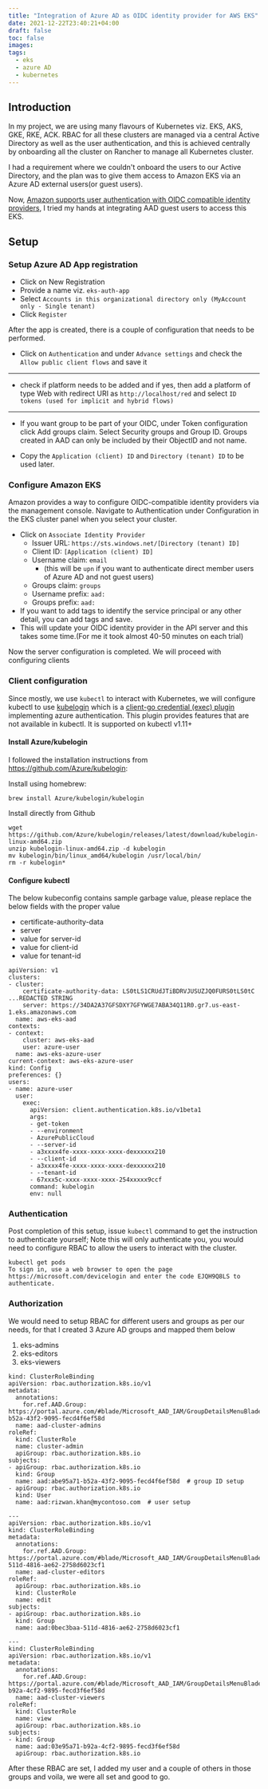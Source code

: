```yaml
---
title: "Integration of Azure AD as OIDC identity provider for AWS EKS"
date: 2021-12-22T23:40:21+04:00
draft: false
toc: false
images:
tags:
  - eks
  - azure AD
  - kubernetes
---
```


## Introduction
In my project, we are using many flavours of Kubernetes viz. EKS, AKS, GKE, RKE, ACK. RBAC for all these clusters are managed via a central Active Directory as well as the user authentication, and this is achieved centrally by onboarding all the cluster on Rancher to manage all Kubernetes cluster.

I had a requirement where we couldn't onboard the users to our Active Directory, and the plan was to give them access to Amazon EKS via an Azure AD external users(or guest users).

Now, [Amazon supports user authentication with OIDC compatible identity providers](https://aws.amazon.com/about-aws/whats-new/2021/02/amazon-eks-clusters-support-user-authentication-oidc-compatible-identity-providers/), I tried my hands at integrating AAD guest users to access this EKS.

## Setup

### Setup Azure AD App registration
- Click on New Registration
- Provide a name viz. `eks-auth-app`
- Select `Accounts in this organizational directory only (MyAccount only - Single tenant)`
- Click `Register`

After the app is created, there is a couple of configuration that needs to be performed.
- Click on `Authentication` and under `Advance settings` and check the `Allow public client flows` and save it
---
- check if platform needs to be added and if yes, then add a platform of type Web with redirect URI as `http://localhost/red` and select `ID tokens (used for implicit and hybrid flows)`
---
- If you want group to be part of your OIDC, under Token configuration click Add groups claim. Select Security groups and Group ID. Groups created in AAD can only be included by their ObjectID and not name.

- Copy the `Application (client) ID` and `Directory (tenant) ID` to be used later.

### Configure Amazon EKS
Amazon provides a way to configure OIDC-compatible identity providers via the management console. Navigate to Authentication under Configuration in the EKS cluster panel when you select your cluster.

- Click on `Associate Identity Provider`
    - Issuer URL: `https://sts.windows.net/[Directory (tenant) ID]`
    - Client ID: `[Application (client) ID]`
    - Username claim: `email` 
        - (this will be `upn` if you want to authenticate direct member users of Azure AD and not guest users)
    - Groups claim: `groups`
    - Username prefix: `aad:`
    - Groups prefix: `aad:`
- If you want to add tags to identify the service principal or any other detail, you can add tags and save.
- This will update your OIDC identity provider in the API server and this takes some time.(For me it took almost 40-50 minutes on each trial)

Now the server configuration is completed. We will proceed with configuring clients

### Client configuration
Since mostly, we use `kubectl` to interact with Kubernetes, we will configure kubectl to use [kubelogin](https://github.com/Azure/kubelogin) which is a [client-go credential (exec) plugin](https://kubernetes.io/docs/reference/access-authn-authz/authentication/#client-go-credential-plugins) implementing azure authentication. This plugin provides features that are not available in kubectl. It is supported on kubectl v1.11+

#### Install Azure/kubelogin
I followed the installation instructions from https://github.com/Azure/kubelogin:

Install using homebrew:
```
brew install Azure/kubelogin/kubelogin
```

Install directly from Github
```
wget https://github.com/Azure/kubelogin/releases/latest/download/kubelogin-linux-amd64.zip
unzip kubelogin-linux-amd64.zip -d kubelogin
mv kubelogin/bin/linux_amd64/kubelogin /usr/local/bin/
rm -r kubelogin*
```

#### Configure kubectl
The below kubeconfig contains sample garbage value, please replace the below fields with the proper value
- certificate-authority-data
- server
- value for server-id
- value for client-id
- value for tenant-id

```
apiVersion: v1
clusters:
- cluster:
    certificate-authority-data: LS0tLS1CRUdJTiBDRVJUSUZJQ0FURS0tLS0tC ...REDACTED STRING
    server: https://34DA2A37GFSDXY7GFYWGE7ABA34Q11R0.gr7.us-east-1.eks.amazonaws.com
  name: aws-eks-aad
contexts:
- context:
    cluster: aws-eks-aad
    user: azure-user
  name: aws-eks-azure-user
current-context: aws-eks-azure-user
kind: Config
preferences: {}
users:
- name: azure-user
  user:
    exec:
      apiVersion: client.authentication.k8s.io/v1beta1
      args:
      - get-token
      - --environment
      - AzurePublicCloud
      - --server-id
      - a3xxxx4fe-xxxx-xxxx-xxxx-dexxxxxx210
      - --client-id
      - a3xxxx4fe-xxxx-xxxx-xxxx-dexxxxxx210
      - --tenant-id
      - 67xxx5c-xxxx-xxxx-xxxx-254xxxxx9ccf
      command: kubelogin
      env: null
```

### Authentication
Post completion of this setup, issue `kubectl` command to get the instruction to authenticate yourself; Note this will only authenticate you, you would need to configure RBAC to allow the users to interact with the cluster.

```
kubectl get pods
To sign in, use a web browser to open the page https://microsoft.com/devicelogin and enter the code EJQH9Q8LS to authenticate.
```

### Authorization
We would need to setup RBAC for different users and groups as per our needs, for that I created 3 Azure AD groups and mapped them below
1. eks-admins
2. eks-editors
3. eks-viewers
```
kind: ClusterRoleBinding
apiVersion: rbac.authorization.k8s.io/v1
metadata:
  annotations:
    for.ref.AAD.Group: https://portal.azure.com/#blade/Microsoft_AAD_IAM/GroupDetailsMenuBlade/Overview/groupId/abe95a71-b52a-43f2-9095-fecd4f6ef58d
  name: aad-cluster-admins
roleRef:
  kind: ClusterRole
  name: cluster-admin
  apiGroup: rbac.authorization.k8s.io
subjects:
- apiGroup: rbac.authorization.k8s.io
  kind: Group
  name: aad:abe95a71-b52a-43f2-9095-fecd4f6ef58d  # group ID setup
- apiGroup: rbac.authorization.k8s.io
  kind: User
  name: aad:rizwan.khan@mycontoso.com  # user setup
  
---
apiVersion: rbac.authorization.k8s.io/v1
kind: ClusterRoleBinding
metadata:
  annotations:
    for.ref.AAD.Group: https://portal.azure.com/#blade/Microsoft_AAD_IAM/GroupDetailsMenuBlade/Overview/groupId/0bec3baa-511d-4816-ae62-2758d6023cf1
  name: aad-cluster-editors
roleRef:
  apiGroup: rbac.authorization.k8s.io
  kind: ClusterRole
  name: edit
subjects:
- apiGroup: rbac.authorization.k8s.io
  kind: Group
  name: aad:0bec3baa-511d-4816-ae62-2758d6023cf1

---
kind: ClusterRoleBinding
apiVersion: rbac.authorization.k8s.io/v1
metadata:
  annotations:
    for.ref.AAD.Group: https://portal.azure.com/#blade/Microsoft_AAD_IAM/GroupDetailsMenuBlade/Overview/groupId/03e95a71-b92a-4cf2-9895-fecd3f6ef58d
  name: aad-cluster-viewers
roleRef:
  kind: ClusterRole
  name: view
  apiGroup: rbac.authorization.k8s.io
subjects:
- kind: Group
  name: aad:03e95a71-b92a-4cf2-9895-fecd3f6ef58d
  apiGroup: rbac.authorization.k8s.io

```

After these RBAC are set, I added my user and a couple of others in those groups and voila, we were all set and good to go.
